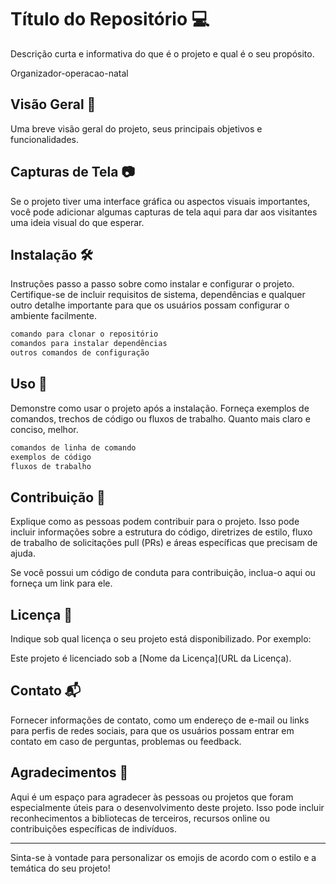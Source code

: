 # Título do Repositório 💻

Descrição curta e informativa do que é o projeto e qual é o seu propósito.

Organizador-operacao-natal

## Visão Geral 📄

Uma breve visão geral do projeto, seus principais objetivos e funcionalidades.

## Capturas de Tela 📷

Se o projeto tiver uma interface gráfica ou aspectos visuais importantes, você pode adicionar algumas capturas de 
tela aqui para dar aos visitantes uma ideia visual do que esperar.

## Instalação 🛠️

Instruções passo a passo sobre como instalar e configurar o projeto. Certifique-se de incluir requisitos de sistema, 
dependências e qualquer outro detalhe importante para que os usuários possam configurar o ambiente facilmente.

```bash
comando para clonar o repositório
comandos para instalar dependências
outros comandos de configuração
```

## Uso 🚀

Demonstre como usar o projeto após a instalação. Forneça exemplos de comandos, trechos de código ou fluxos de 
trabalho. Quanto mais claro e conciso, melhor.

```bash
comandos de linha de comando
exemplos de código
fluxos de trabalho
```

## Contribuição 🤝

Explique como as pessoas podem contribuir para o projeto. Isso pode incluir informações sobre a estrutura do código, 
diretrizes de estilo, fluxo de trabalho de solicitações pull (PRs) e áreas específicas que precisam de ajuda.

Se você possui um código de conduta para contribuição, inclua-o aqui ou forneça um link para ele.

## Licença 📜

Indique sob qual licença o seu projeto está disponibilizado. Por exemplo:

Este projeto é licenciado sob a [Nome da Licença](URL da Licença).

## Contato 📬

Fornecer informações de contato, como um endereço de e-mail ou links para perfis de redes sociais, para que os 
usuários possam entrar em contato em caso de perguntas, problemas ou feedback.

## Agradecimentos 🙏

Aqui é um espaço para agradecer às pessoas ou projetos que foram especialmente úteis para o desenvolvimento deste 
projeto. Isso pode incluir reconhecimentos a bibliotecas de terceiros, recursos online ou contribuições específicas 
de indivíduos. 

---

Sinta-se à vontade para personalizar os emojis de acordo com o estilo e a temática do seu projeto!
